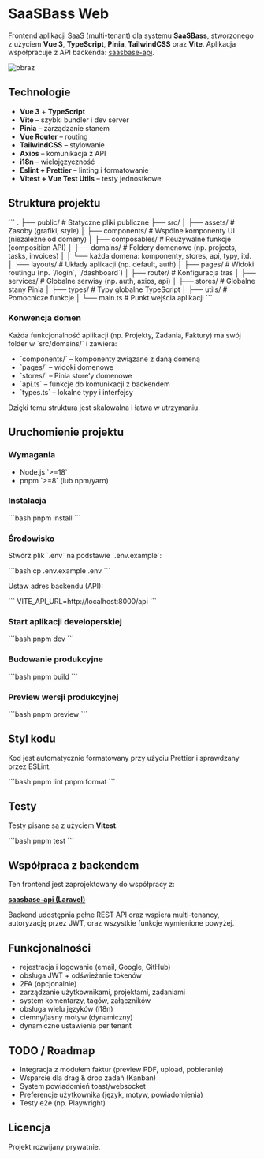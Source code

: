 # SaaSBass Web

Frontend aplikacji SaaS (multi-tenant) dla systemu **SaaSBass**, stworzonego z użyciem **Vue 3**, **TypeScript**, **Pinia**, **TailwindCSS** oraz **Vite**. Aplikacja współpracuje z API backenda: [saasbase-api](https://github.com/jm-sky/saasbase-api).

![obraz](https://github.com/jm-sky/vue-ts-boilerplate/assets/17783569/c02801a0-894e-4395-93b0-6f7bcae4913d)
 

## Technologie

- **Vue 3** + **TypeScript**
- **Vite** – szybki bundler i dev server
- **Pinia** – zarządzanie stanem
- **Vue Router** – routing
- **TailwindCSS** – stylowanie
- **Axios** – komunikacja z API
- **i18n** – wielojęzyczność
- **Eslint + Prettier** – linting i formatowanie
- **Vitest + Vue Test Utils** – testy jednostkowe

## Struktura projektu

\`\`\`
.
├── public/                # Statyczne pliki publiczne
├── src/
│   ├── assets/           # Zasoby (grafiki, style)
│   ├── components/       # Wspólne komponenty UI (niezależne od domeny)
│   ├── composables/      # Reużywalne funkcje (composition API)
│   ├── domains/          # Foldery domenowe (np. projects, tasks, invoices)
│   │   └── każda domena: komponenty, stores, api, typy, itd.
│   ├── layouts/          # Układy aplikacji (np. default, auth)
│   ├── pages/            # Widoki routingu (np. \`/login\`, \`/dashboard\`)
│   ├── router/           # Konfiguracja tras
│   ├── services/         # Globalne serwisy (np. auth, axios, api)
│   ├── stores/           # Globalne stany Pinia
│   ├── types/            # Typy globalne TypeScript
│   ├── utils/            # Pomocnicze funkcje
│   └── main.ts           # Punkt wejścia aplikacji
\`\`\`

### Konwencja domen

Każda funkcjonalność aplikacji (np. Projekty, Zadania, Faktury) ma swój folder w \`src/domains/<domena>\` i zawiera:

- \`components/\` – komponenty związane z daną domeną  
- \`pages/\` – widoki domenowe  
- \`stores/\` – Pinia store’y domenowe  
- \`api.ts\` – funkcje do komunikacji z backendem  
- \`types.ts\` – lokalne typy i interfejsy  

Dzięki temu struktura jest skalowalna i łatwa w utrzymaniu.

## Uruchomienie projektu

### Wymagania

- Node.js \`>=18\`
- pnpm \`>=8\` (lub npm/yarn)

### Instalacja

\`\`\`bash
pnpm install
\`\`\`

### Środowisko

Stwórz plik \`.env\` na podstawie \`.env.example\`:

\`\`\`bash
cp .env.example .env
\`\`\`

Ustaw adres backendu (API):

\`\`\`
VITE_API_URL=http://localhost:8000/api
\`\`\`

### Start aplikacji developerskiej

\`\`\`bash
pnpm dev
\`\`\`

### Budowanie produkcyjne

\`\`\`bash
pnpm build
\`\`\`

### Preview wersji produkcyjnej

\`\`\`bash
pnpm preview
\`\`\`

## Styl kodu

Kod jest automatycznie formatowany przy użyciu Prettier i sprawdzany przez ESLint.

\`\`\`bash
pnpm lint
pnpm format
\`\`\`

## Testy

Testy pisane są z użyciem **Vitest**.

\`\`\`bash
pnpm test
\`\`\`

## Współpraca z backendem

Ten frontend jest zaprojektowany do współpracy z:

**[saasbase-api (Laravel)](https://github.com/jm-sky/saasbase-api)**

Backend udostępnia pełne REST API oraz wspiera multi-tenancy, autoryzację przez JWT, oraz wszystkie funkcje wymienione powyżej.

## Funkcjonalności

- rejestracja i logowanie (email, Google, GitHub)
- obsługa JWT + odświeżanie tokenów
- 2FA (opcjonalnie)
- zarządzanie użytkownikami, projektami, zadaniami
- system komentarzy, tagów, załączników
- obsługa wielu języków (i18n)
- ciemny/jasny motyw (dynamiczny)
- dynamiczne ustawienia per tenant

## TODO / Roadmap

- Integracja z modułem faktur (preview PDF, upload, pobieranie)
- Wsparcie dla drag & drop zadań (Kanban)
- System powiadomień toast/websocket
- Preferencje użytkownika (język, motyw, powiadomienia)
- Testy e2e (np. Playwright)

## Licencja

Projekt rozwijany prywatnie.